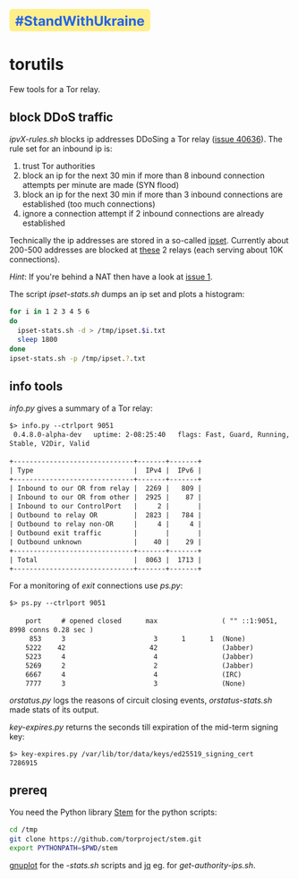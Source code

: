 [![StandWithUkraine](https://raw.githubusercontent.com/vshymanskyy/StandWithUkraine/main/badges/StandWithUkraine.svg)](https://github.com/vshymanskyy/StandWithUkraine/blob/main/docs/README.md)

# torutils

Few tools for a Tor relay.

## block DDoS traffic

_ipvX-rules.sh_ blocks ip addresses DDoSing a Tor relay
([issue 40636](https://gitlab.torproject.org/tpo/core/tor/-/issues/40636)).
The rule set for an inbound ip is:

1. trust Tor authorities
1. block an ip for the next 30 min if more than 8 inbound connection attempts per minute are made (SYN flood)
1. block an ip for the next 30 min if more than 3 inbound connections are established (too much connections)
1. ignore a connection attempt if 2 inbound connections are already established

Technically the ip addresses are stored in a so-called [ipset](https://ipset.netfilter.org/).
Currently about 200-500 addresses are blocked at
[these](https://metrics.torproject.org/rs.html#search/toralf) 2 relays (each serving about 10K connections).

_Hint_: If you're behind a NAT then have a look at [issue 1](https://github.com/toralf/torutils/issues/1).

The script _ipset-stats.sh_ dumps an ip set and plots a histogram:

```bash
for i in 1 2 3 4 5 6
do
  ipset-stats.sh -d > /tmp/ipset.$i.txt
  sleep 1800
done
ipset-stats.sh -p /tmp/ipset.?.txt
```

## info tools

_info.py_ gives a summary of a Tor relay:

```console
$> info.py --ctrlport 9051
 0.4.8.0-alpha-dev   uptime: 2-08:25:40   flags: Fast, Guard, Running, Stable, V2Dir, Valid

+------------------------------+-------+-------+
| Type                         |  IPv4 |  IPv6 |
+------------------------------+-------+-------+
| Inbound to our OR from relay |  2269 |   809 |
| Inbound to our OR from other |  2925 |    87 |
| Inbound to our ControlPort   |     2 |       |
| Outbound to relay OR         |  2823 |   784 |
| Outbound to relay non-OR     |     4 |     4 |
| Outbound exit traffic        |       |       |
| Outbound unknown             |    40 |    29 |
+------------------------------+-------+-------+
| Total                        |  8063 |  1713 |
+------------------------------+-------+-------+
```

For a monitoring of _exit_ connections use _ps.py_:

```console
$> ps.py --ctrlport 9051

    port     # opened closed      max                ( "" ::1:9051, 8998 conns 0.28 sec )
     853     3                      3      1      1  (None)
    5222    42                     42                (Jabber)
    5223     4                      4                (Jabber)
    5269     2                      2                (Jabber)
    6667     4                      4                (IRC)
    7777     3                      3                (None)
```

_orstatus.py_ logs the reasons of circuit closing events, _orstatus-stats.sh_ made stats of its output.

_key-expires.py_ returns the seconds till expiration of the mid-term signing key:

```console
$> key-expires.py /var/lib/tor/data/keys/ed25519_signing_cert
7286915
```

## prereq

You need the Python library [Stem](https://stem.torproject.org/index.html) for the python scripts:

```bash
cd /tmp
git clone https://github.com/torproject/stem.git
export PYTHONPATH=$PWD/stem
```

[gnuplot](http://www.gnuplot.info/) for the _-stats.sh_ scripts
and [jq](https://stedolan.github.io/jq/) eg. for _get-authority-ips.sh_.
